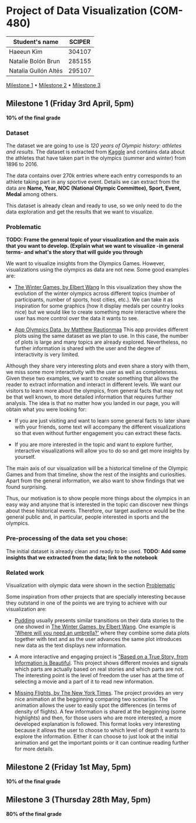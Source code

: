 # Project of Data Visualization (COM-480)

| Student's name | SCIPER |
| -------------- | ------ |
| Haeeun Kim|304107 |
| Natalie Bolón Brun|285155 |
| Natalia Gullón Altés|295107 |

[Milestone 1](#milestone-1-friday-3rd-april-5pm) • [Milestone 2](#milestone-2-friday-1st-may-5pm) • [Milestone 3](#milestone-3-thursday-28th-may-5pm)

## Milestone 1 (Friday 3rd April, 5pm)

**10% of the final grade**

### Dataset

The dataset we are going to use is *120 years of Olympic history: athletes and results*. The dataset is extracted from  [Kaggle](https://www.kaggle.com/heesoo37/120-years-of-olympic-history-athletes-and-results) and contains data about the athletes that have taken part in the olympics (summer and winter) from 1896 to 2016. 

The data contains over 270k entries where each entry corresponds to an athlete taking part in any sportive event. Details we can extract from the data are **Name, Year, NOC (National Olympic Committee), Sport, Event, Medal** among others. 

This dataset is already clean and ready to use, so we only need to do the data exploration and get the results that we want to visualize.

### Problematic

**TODO: Frame the general topic of your visualization and the main axis that you want to develop. (Explain what we want to visualize -in general terms- and what's the story that will guide you through**


We want to visualize insights from the Olympics Games. However, visualizations using the olympics as data are not new. Some good examples are: 

* [The Winter Games, by Elbert Wang](https://www.dremio.com/the-winter-olympics/)
In this visualization they show the evolution of the winter olympics across different topics (number of participants, number of sports, host cities, etc.). We can take it as inspiration for some graphics (how it display medals per country looks nice) but we would like to create something more interactive where the user has more control over the data it wants to see. 

* [App Olympics Data, by Matthew Rautionmaa](https://matthewrautionmaa.shinyapps.io/Olympic_Shiny/) 
This app provides different plots using the same dataset as we plan to use. In this case, the number of plots is large and many topics are already explored. Nevertheless, no further information is shared with the user and the degree of interactivity is very limited. 

Although they share very interesting plots and even share a story with them, we miss some more interactivity with the user as well as completeness. Given these two examples, we want to create something that allows the reader to extract information and interact in different levels. We want our visitors to learn more about the olympics, from general facts that may not be that well known, to more detailed information that requires further analysis. The idea is that no matter how you landed in our page, you will obtain what you were looking for:
  
  * If you are just visiting and want to learn some general facts to later share with your friends, some text will accompany the different visualizations so that even without further engagement you can extract these facts. 
  
  * If you are more interested in the topic and want to explore further, interactive visualizations will allow you to do so and get more insights by yourself. 
  
The main axis of our visualization will be a historical timeline of the Olympic Games and from that timeline, show the rest of the insights and curiosities. Apart from the general information, we also want to show findings that we found surprising.

Thus, our motivation is to show people more things about the olympics in an easy way and anyone that is interested in the topic can discover new things about these historical events. Therefore, our target audience would be the general public and, in particular, people interested in sports and the olympics. 

### Pre-processing of the data set you chose:

The initial dataset is already clean and ready to be used. **TODO: Add some insights that we extracted from the data; link to the notebook**

### Related work

Visualization with olympic data were shown in the section [Problematic](#Problematic)

Some inspiration from other projects that are specially interesting because they outstand in one of the points we are trying to achieve with our visualization are: 

* [Pudding](https://pudding.cool/) usually presents similar transitions on their data stories to the one showed in [The Winter Games, by Elbert Wang](The-Winter-Games,-by-Elbert-Wang). One example is ['Where will you need an umbrella?'](https://pudding.cool/2020/02/rain/) where they combine some data plots together with text and as the user advances the same plot introduces new data as the text displays new information. 

* A more interactive and engaging project is ["Based on a True Story, from Information is Beautiful](https://informationisbeautiful.net/visualizations/based-on-a-true-true-story/). This project shows different movies and signals which parts are actually based on real stories and which parts are not. The interesting point is the level of freedom the user has at the time of selecting a movie and a part of it to read new information. 

* [Missing Flights, by The New York Times](https://www.nytimes.com/interactive/2020/02/21/business/coronavirus-airline-travel.html). The project provides an very nice animation at the begginning comparing two scenarios. The animation allows the user to easily spot the differences (in terms of density of flights). A few information is shared at the begginning (some highlights) and then, for those users who are more interested, a more developed explanation is followed. This format looks very interesting because it allows the user to choose to which level of depth it wants to explore the information. Either it can choose to just look at the initial animation and get the important points or it can continue reading further for more details. 



## Milestone 2 (Friday 1st May, 5pm)

**10% of the final grade**




## Milestone 3 (Thursday 28th May, 5pm)

**80% of the final grade**

